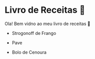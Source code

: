 # Livro de Receitas :cookie:

Ola! Bem vidno ao meu livro de receitas :walking:

- Strogonoff de Frango

- Pave

- Bolo de Cenoura

  
